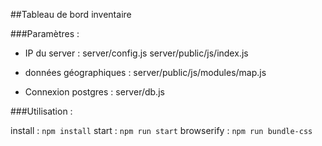 ##Tableau de bord inventaire

###Paramètres :

- IP du server :
server/config.js
server/public/js/index.js

- données géographiques :
server/public/js/modules/map.js

- Connexion postgres :
server/db.js

###Utilisation :

install : `npm install`
start : `npm run start`
browserify : `npm run bundle-css`
